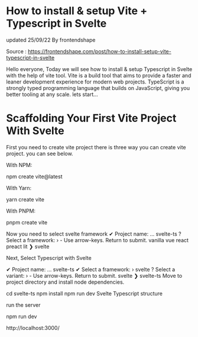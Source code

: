 
<h1>How to install & setup Vite + Typescript in Svelte</h1>

updated 25/09/22 By frontendshape

Source : https://frontendshape.com/post/how-to-install-setup-vite-typescript-in-svelte

Hello everyone, Today we will see how to install & setup Typescript in Svelte with the help of vite tool. Vite is a build tool that aims to provide a faster and leaner development experience for modern web projects. TypeScript is a strongly typed programming language that builds on JavaScript, giving you better tooling at any scale. lets start...

# Scaffolding Your First Vite Project With Svelte

First you need to create vite project there is three way you can create vite project. you can see below.

With NPM:

npm create vite@latest

With Yarn:

yarn create vite

With PNPM:

pnpm create vite 


Now you need to select svelte framework
✔ Project name: … svelte-ts
? Select a framework: › - Use arrow-keys. Return to submit.
  vanilla
  vue
  react
  preact
  lit
❯  svelte 


Next, Select Typescript with Svelte

✔ Project name: … svelte-ts
✔ Select a framework: › svelte
? Select a variant: › - Use arrow-keys. Return to submit.
  svelte
❯  svelte-ts
Move to project directory and install node dependencies.

cd svelte-ts
npm install
npm run dev
Svelte Typescript structure

run the server

npm run dev 


http://localhost:3000/